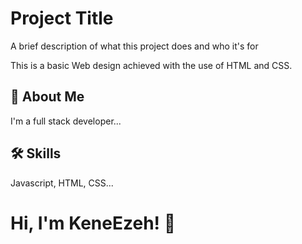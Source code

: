 
# Project Title

A brief description of what this project does and who it's for

This is a basic Web design achieved with the use of HTML and CSS.
## 🚀 About Me
I'm a full stack developer...


## 🛠 Skills
Javascript, HTML, CSS...


# Hi, I'm KeneEzeh! 👋

